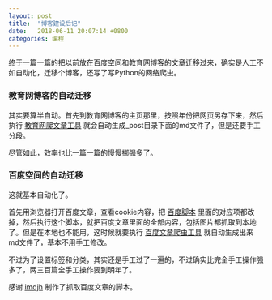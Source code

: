 ```yaml
---
layout: post
title:  "博客建设后记"
date:   2018-06-11 20:07:14 +0800
categories: 编程
---
```


终于一篇一篇的把以前放在百度空间和教育网博客的文章迁移过来，确实是人工不如自动化，迁移个博客，还写了写Python的网络爬虫。

<!-- more -->

### 教育网博客的自动迁移

其实要算半自动。首先到教育网博客的主页那里，按照年份把网页另存下来，然后执行 [教育网爬文章工具][edubloger] 就会自动生成_post目录下面的md文件了，但是还要手工分段。

尽管如此，效率也比一篇一篇的慢慢挪强多了。

### 百度空间的自动迁移

这就基本自动化了。

首先用浏览器打开百度文章，查看cookie内容，把 [百度脚本][baidufetcher] 里面的对应项都改掉，然后执行这个脚本，就把百度文章里面的全部内容，包括图片都抓取到本地了。但是在本地也不能用，这时候就要执行 [百度文章爬虫工具][baidubloger] 就自动生成出来md文件了，基本不用手工修改。

不过为了设置标签和分类，其实还是手工过了一遍的，不过确实比完全手工操作强多了，两三百篇全手工操作要到明年了。

感谢 [imdjh][github] 制作了抓取百度文章的脚本。

[edubloger]: /assets/edublogMover.py 
[baidubloger]: /assets/baiduMover.py 
[baidufetcher]: /assets/baidu.sh
[github]: https://github.com/delight09/gadgets/blob/master/network/yunwenzhang_pirater.sh

